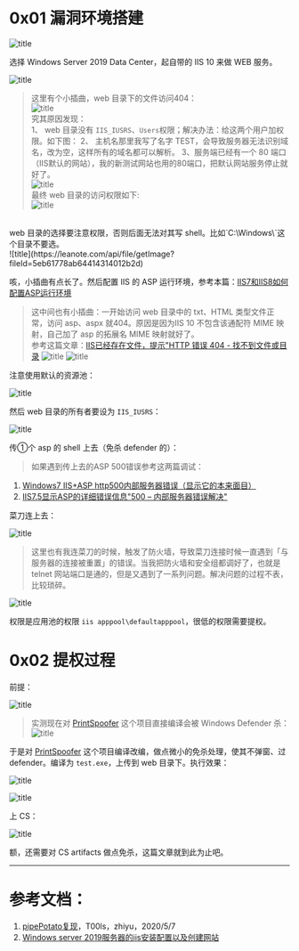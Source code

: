 # 0x01 漏洞环境搭建

![title](https://leanote.com/api/file/getImage?fileId=5eb53d4eab64417e59049741)

选择 Windows Server 2019 Data Center，起自带的 IIS 10 来做 WEB 服务。


![title](https://leanote.com/api/file/getImage?fileId=5eb4d1baab64410180045eb3)

>这里有个小插曲，web 目录下的文件访问404：<br/>
![title](https://leanote.com/api/file/getImage?fileId=5eb4f594ab64417e59049383)<br/>
究其原因发现：<br/>
1、 web 目录没有 `IIS_IUSRS`、`Users`权限；解决办法：给这两个用户加权限。如下图：
2、 主机名那里我写了名字 TEST，会导致服务器无法识别域名，改为空，这样所有的域名都可以解析。
3、服务端已经有一个 80 端口（IIS默认的网站），我的新测试网站也用的80端口，把默认网站服务停止就好了。<br/>
![title](https://leanote.com/api/file/getImage?fileId=5eb4f480ab6441018004920d)<br/>
最终 web 目录的访问权限如下:<br/>
![title](https://leanote.com/api/file/getImage?fileId=5eb4f6feab64417e590493c1)
<br/>
web 目录的选择要注意权限，否则后面无法对其写 shell。比如`C:\Windows\`这个目录不要选。<br/>
![title](https://leanote.com/api/file/getImage?fileId=5eb61778ab64414314012b2d)


咳，小插曲有点长了。然后配置 IIS 的 ASP 运行环境，参考本篇：[IIS7和IIS8如何配置ASP运行环境](https://jingyan.baidu.com/article/48a42057fdcd90a92525045f.html)

> 这中间也有小插曲：一开始访问 web 目录中的 txt、HTML 类型文件正常，访问 asp、aspx 就404。原因是因为IIS 10 不包含该通配符 MIME 映射，自己加了 asp 的拓展名 MIME 映射就好了。<br/>
参考这篇文章：[IIS已经存在文件，提示"HTTP 错误 404 - 找不到文件或目录](https://blog.csdn.net/u013394527/article/details/40186219)
![title](https://leanote.com/api/file/getImage?fileId=5eb507eeab64410180049322)
![title](https://leanote.com/api/file/getImage?fileId=5eb4ffaeab64417e5904944c)

注意使用默认的资源池：

![title](https://leanote.com/api/file/getImage?fileId=5eb617f9ab64414115012c44)


然后 web 目录的所有者要设为 `IIS_IUSRS`：

![title](https://leanote.com/api/file/getImage?fileId=5eb6184aab64414115012cea)




传①个 asp 的 shell 上去（免杀 defender 的）：


>如果遇到传上去的ASP 500错误参考这两篇调试：<br/>
1. [Windows7 IIS+ASP http500内部服务器错误（显示它的本来面目）](http://www.downcc.com/tech/3616.html)
2. [IIS7.5显示ASP的详细错误信息"500 – 内部服务器错误解决"](https://www.haoid.cn/post/14)


菜刀连上去：

![title](https://leanote.com/api/file/getImage?fileId=5eb61edbab64414115013ba5)

>这里也有我连菜刀的时候，触发了防火墙，导致菜刀连接时候一直遇到「与服务器的连接被重置」的错误。当我把防火墙和安全组都调好了，也就是 telnet 网站端口是通的，但是又遇到了一系列问题。解决问题的过程不表，比较琐碎。


![title](https://leanote.com/api/file/getImage?fileId=5eb61efcab64414314013be2)


权限是应用池的权限 `iis apppool\defaultapppool`，很低的权限需要提权。


# 0x02 提权过程

前提：

![title](https://leanote.com/api/file/getImage?fileId=5eb54a83ab6441018004963d)


> 实测现在对 [PrintSpoofer](https://github.com/itm4n/PrintSpoofer) 这个项目直接编译会被 Windows Defender 杀：<br/>
![title](https://leanote.com/api/file/getImage?fileId=5eb63862ab644143140175a8)


于是对 [PrintSpoofer](https://github.com/itm4n/PrintSpoofer) 这个项目编译改编，做点微小的免杀处理，使其不弹窗、过 defender。编译为 `test.exe`，上传到 web 目录下。执行效果：





![title](https://leanote.com/api/file/getImage?fileId=5eb623faab644143140146f4)

![title](https://leanote.com/api/file/getImage?fileId=5eb62653ab64414314014c3b)

上 CS：

![title](https://leanote.com/api/file/getImage?fileId=5eb63451ab64414314016c06)


额，还需要对 CS artifacts 做点免杀，这篇文章就到此为止吧。


----


# 参考文档：

1. [pipePotato复现](https://mp.weixin.qq.com/s/Qps-11vF4IAyYg-semzcug)，T00ls，zhiyu，2020/5/7
2. [Windows server 2019服务器的iis安装配置以及创建网站](http://www.winwin7.com/JC/18953.html)
